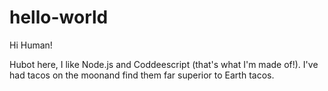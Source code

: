 # hello-world

Hi Human!

Hubot here, I like Node.js and Coddeescript (that's what I'm made of!).
I've had tacos on the moonand find them far superior to Earth tacos.
